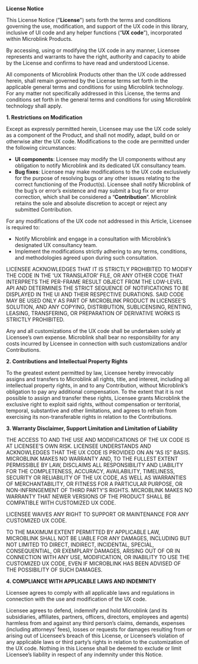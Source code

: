 **License Notice**

This License Notice ("**License**") sets forth the terms and conditions governing the use, modification, and support of the UX code in this library, inclusive of UI code and any helper functions (“**UX code**”), incorporated within Microblink Products.

By accessing, using or modifying the UX code in any manner, Licensee represents and warrants to have the right, authority and capacity to abide by the License and confirms to have read and understood License.

All components of Microblink Products other than the UX code addressed herein, shall remain governed by the License terms set forth in the applicable general terms and conditions for using Microblink technology. For any matter not specifically addressed in this License, the terms and conditions set forth in the general terms and conditions for using Microblink technology shall apply.  
   
**1\. Restrictions on Modification**

Except as expressly permitted herein, Licensee may use the UX code solely as a component of the Product, and shall not modify, adapt, build on or otherwise alter the UX code. Modifications to the code are permitted under the following circumstances:

* **UI components**: Licensee may modify the UI components without any obligation to notify Microblink and its dedicated UX consultancy team.  
* **Bug fixes**: Licensee may make modifications to the UX code exclusively for the purpose of resolving bugs or any other issues relating to the correct functioning of the Product(s). Licensee shall notify Microblink of the bug’s or error’s existence and may submit a bug fix or error correction, which shall be considered a “**Contribution**”. Microblink retains the sole and absolute discretion to accept or reject any submitted Contribution.

For any modifications of the UX code not addressed in this Article, Licensee is required to:

* Notify Microblink and engage in a consultation with Microblink’s designated UX consultancy team.  
* Implement the modifications strictly adhering to any terms, conditions, and methodologies agreed upon during such consultation.

LICENSEE ACKNOWLEDGES THAT IT IS STRICTLY PROHIBITED TO MODIFY THE CODE IN THE 'UX TRANSLATOR' FILE, OR ANY OTHER CODE THAT INTERPRETS THE PER-FRAME RESULT OBJECT FROM THE LOW-LEVEL API AND DETERMINES THE STRICT SEQUENCE OF NOTIFICATIONS TO BE DISPLAYED IN THE UI AND THEIR RESPECTIVE DURATIONS. SAID CODE MAY BE USED ONLY AS PART OF MICROBLINK PRODUCT IN LICENSEE’S SOLUTION, AND ANY COPYING, DISTRIBUTION, SUBLICENSING, RENTING, LEASING, TRANSFERING, OR PREPARATION OF DERIVATIVE WORKS IS STRICTLY PROHIBITED.

Any and all customizations of the UX code shall be undertaken solely at Licensee’s own expense. Microblink shall bear no responsibility for any costs incurred by Licensee in connection with such customizations and/or Contributions.

**2\. Contributions and Intellectual Property Rights**

To the greatest extent permitted by law, Licensee hereby irrevocably assigns and transfers to Microblink all rights, title, and interest, including all intellectual property rights, in and to any Contribution, without Microblink’s obligation to pay any additional compensation. To the extent that it is not possible to assign and transfer these rights, Licensee grants Microblink the exclusive right to exploit said rights, without compensation or territorial, temporal, substantive and other limitations, and agrees to refrain from exercising its non-transferable rights in relation to the Contributions.

**3\. Warranty Disclaimer, Support Limitation and Limitation of Liability**

THE ACCESS TO AND THE USE AND MODIFICATIONS OF THE UX CODE IS AT LICENSEE’S OWN RISK. LICENSEE UNDERSTANDS AND ACKNOWLEDGES THAT THE UX CODE IS PROVIDED ON AN “AS IS” BASIS. MICROBLINK MAKES NO WARRANTY AND, TO THE FULLEST EXTENT PERMISSIBLE BY LAW, DISCLAIMS ALL RESPONSIBILITY AND LIABILITY FOR THE COMPLETENESS, ACCURACY, AVAILABILITY, TIMELINESS, SECURITY OR RELIABILITY OF THE UX CODE, AS WELL AS WARRANTIES OF MERCHANTABILITY, OR FITNESS FOR A PARTICULAR PURPOSE, OR NON-INFRINGEMENT OF THIRD PARTY’S RIGHTS. MICROBLINK MAKES NO WARRANTY THAT NEWER VERSIONS OF THE PRODUCT SHALL BE COMPATIBLE WITH CUSTOMIZED UX CODE.

LICENSEE WAIVES ANY RIGHT TO SUPPORT OR MAINTENANCE FOR ANY CUSTOMIZED UX CODE.

TO THE MAXIMUM EXTENT PERMITTED BY APPLICABLE LAW, MICROBLINK SHALL NOT BE LIABLE FOR ANY DAMAGES, INCLUDING BUT NOT LIMITED TO DIRECT, INDIRECT, INCIDENTAL, SPECIAL, CONSEQUENTIAL, OR EXEMPLARY DAMAGES, ARISING OUT OF OR IN CONNECTION WITH ANY USE, MODIFICATION, OR INABILITY TO USE THE CUSTOMIZED UX CODE, EVEN IF MICROBLINK HAS BEEN ADVISED OF THE POSSIBILITY OF SUCH DAMAGES.

**4\. COMPLIANCE WITH APPLICABLE LAWS AND INDEMNITY**  
   
Licensee agrees to comply with all applicable laws and regulations in connection with the use and modification of the UX code.  
   
Licensee agrees to defend, indemnify and hold Microblink (and its subsidiaries, affiliates, partners, officers, directors, employees and agents) harmless from and against any third person’s claims, demands, expenses (including attorneys’ fees), losses or requests for damages resulting from or arising out of Licensee’s breach of this License, or Licensee’s violation of any applicable laws or third party’s rights in relation to the customization of the UX code. Nothing in this License shall be deemed to exclude or limit Licensee’s liability in respect of any indemnity under this Notice.  
